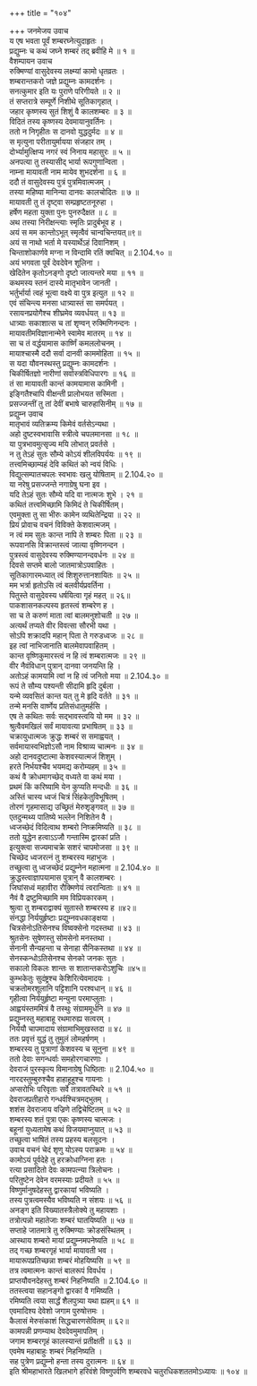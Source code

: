 +++
title = "१०४"

+++
जनमेजय उवाच  
य एष भवता पूर्वं शम्बरघ्नेत्युदाहृतः ।  
प्रद्युम्नः च कथं जघ्ने शम्बरं तद् ब्रवीहि मे ॥ १ ॥  
वैशम्पायन उवाच  
रुक्मिण्यां वासुदेवस्य लक्ष्म्यां कामो धृतव्रतः ।  
शम्बरान्तकरो जज्ञे प्रद्युम्नः कामदर्शनः ।  
सनत्कुमार इति यः पुराणे परिगीयते ॥ २ ॥  
तं सप्तरात्रे सम्पूर्णे निशीथे सूतिकागृहात् ।  
जहार कृष्णस्य सुतं शिशुं वै कालशम्बरः ॥ ३ ॥  
विदितं तस्य कृष्णस्य देवमायानुवर्तिनः ।  
ततो न निगृहीतः स दानवो युद्धदुर्मदः ॥ ४ ॥  
स मृत्युना परीतायुर्मायया संजहार तम् ।  
दोर्भ्यामुत्क्षिप्य नगरं स्वं निनाय महासुरः ॥ ५ ॥  
अनपत्या तु तस्यासीद् भार्या रूपगुणान्विता ।  
नाम्ना मायावती नाम मायेव शुभदर्शना ॥ ६ ॥  
ददौ तं वासुदेवस्य पुत्रं पुत्रमिवात्मजम् ।  
तस्या महिष्या मानिन्या दानवः कालचोदितः ॥ ७ ॥  
मायावती तु तं दृष्ट्वा सम्प्रहृष्टतनूरुहा ।  
हर्षेण महता युक्ता पुनः पुनरुदैक्षत ॥ ८ ॥  
अथ तस्या निरीक्षन्त्याः स्मृतिः प्रादुर्बभूव ह ।  
अयं स मम कान्तोऽभूत् स्मृत्वैवं चान्वचिन्तयत्॥९॥  
अयं स नाथो भर्ता मे यस्यार्थेऽहं दिवानिशम् ।  
चिन्ताशोकार्णवे मग्ना न विन्दामि रतिं क्वचित् ॥ 2.104.१० ॥  
अयं भगवता पूर्वं देवदेवेन शूलिना ।  
खेदितेन कृतोऽनङ्गो दृष्टो जात्यन्तरे मया ॥ ११ ॥  
कथमस्य स्तनं दास्ये मातृभावेन जानती ।  
भर्तुर्भार्या त्वहं भूत्वा वक्ष्ये वा पुत्र इत्युत ॥ १२ ॥  
एवं संचिन्त्य मनसा धात्र्यास्तं सा समर्पयत् ।  
रसायनप्रयोगैश्च शीघ्रमेव व्यवर्धयत् ॥ १३ ॥  
धात्र्याः सकाशात्स च तां शृण्वन् रुक्मिणिनन्दनः ।  
मायावतीमविज्ञानान्मेने स्वामेव मातरम् ॥ १४ ॥  
सा च तं वर्द्धयामास कार्ष्णिं कमललोचनम् ।  
मायाश्चास्मै ददौ सर्वा दानवी काममोहिता ॥ १५ ॥  
स यदा यौवनस्थस्तु प्रद्युम्नः कामदर्शनः ।  
चिकीर्षितज्ञो नारीणां सर्वास्त्रविधिपारगः ॥ १६ ॥  
तं सा मायावती कान्तं कामयामास कामिनी ।  
इङ्गितैश्चापि वीक्षन्ती प्रालोभयत सस्मिता ।  
प्रसज्जन्तीं तु तां देवीं बभाषे चारुहासिनीम् ॥ १७ ॥  
प्रद्युम्न उवाच  
मातृभावं व्यतिक्रम्य किमेवं वर्तसेऽन्यथा ।  
अहो दुष्टस्वभावासि स्त्रीत्वे चपलमानसा ॥ १८ ॥  
या पुत्रभावमुत्सृज्य मयि लोभात् प्रवर्तसे ।  
न तु तेऽहं सुतः सौम्ये कोऽयं शीलविपर्ययः ॥ १९ ॥  
तत्त्वमिच्छाम्यहं देवि कथितं को न्वयं विधिः ।  
विद्युत्सम्पातचपलः स्वभावः खलु योषिताम् ॥ 2.104.२० ॥  
या नरेषु प्रसज्जन्ते नगाग्रेषु घना इव ।  
यदि तेऽहं सुतः सौम्ये यदि वा नात्मजः शुभे । २१ ॥  
कथितं तत्त्वमिच्छामि किमिदं ते चिकीर्षितम्।  
एवमुक्ता तु सा भीरुः कामेन व्यथितेन्द्रिया ॥ २२ ॥  
प्रियं प्रोवाच वचनं विविक्ते केशवात्मजम् ।  
न त्वं मम सुतः कान्त नापि ते शम्बरः पिता ॥ २३ ॥  
रूपवानसि विक्रान्तस्त्वं जात्या वृष्णिनन्दन ।  
पुत्रस्त्वं वासुदेवस्य रुक्मिण्यानन्दवर्धनः ॥ २४ ॥  
दिवसे सप्तमे बालो जातमात्रोऽपवाहितः ।  
सूतिकागारमध्यात् त्वं शिशुरुत्तानशायितः ॥ २५ ॥  
मम भर्त्रा हृतोऽसि त्वं बलवीर्यप्रवर्तिना ।  
पितुस्ते वासुदेवस्य धर्षयित्वा गृहं महत् ॥ २६॥  
पाकशासनकल्पस्य हृतस्त्वं शम्बरेण ह ।  
सा च ते करुणं माता त्वां बालमनुशोचती ॥ २७ ॥  
अत्यर्थं तप्यते वीर विवत्सा सौरभी यथा ।  
सोऽपि शक्रादपि महान् पिता ते गरुडध्वजः ॥ २८ ॥  
इह त्वां नाभिजानाति बालमेवापवाहितम् ।  
कान्त वृष्णिकुमारस्त्वं न हि त्वं शम्बरात्मजः ॥ २९ ॥  
वीर नैवंविधान् पुत्रान् दानवा जनयन्ति हि ।  
अतोऽहं कामयामि त्वां न हि त्वं जनितो मया ॥ 2.104.३० ॥  
रूपं ते सौम्य पश्यन्ती सीदामि हृदि दुर्बला ।  
यन्मे व्यवसितं कान्त यत् तु मे हृदि वर्तते ॥ ३१ ॥  
तन्मे मनसि वार्ष्णेय प्रतिसंधातुमर्हसि ।  
एष ते कथितः सर्वः सद्भावस्त्वयि यो मम ॥ ३२ ॥  
श्रुत्वैवमखिलं सर्वं मायावत्या प्रभाषितम् ॥ ३३ ॥  
चक्रायुधात्मजः क्रुद्धः शम्बरं स समाह्वयत् ।  
सर्वमायास्वभिज्ञोऽसौ नाम विश्राव्य चात्मनः ॥ ३४ ॥  
अहो दानवदुष्टात्मा केशवस्यात्मजं शिशुम् ।  
हरते निर्भयश्चैव भयमद्य करोम्यहम् ॥ ३५ ॥  
कथं वै क्रोधमागच्छेद् वध्यते वा कथं मया ।  
प्रथमं किं करिष्यामि येन कुप्यति मन्दधीः ॥ ३६ ॥  
अस्तिं चास्य ध्वजं चित्रं सिंहकेतुविभूषितम् ।  
तोरणं गृहमासाद्य उच्छ्रितं मेरुशृङ्गवत् ॥ ३७ ॥  
एतदुन्मथ्य पातिष्ये भल्लेन निशितेन वै ।  
ध्वजच्छेदं विदित्वाथ शम्बरो निष्क्रमिष्यति ॥ ३८ ॥  
ततो युद्धेन हत्वाऽऽजौ गन्तास्मि द्वारकां प्रति ।  
इत्युक्त्वा सज्यमाचक्रे सशरं चापमोजसा ॥ ३९ ॥  
चिच्छेद ध्वजरत्नं तु शम्बरस्य महाभुजः ।  
तच्छुत्वा तु ध्वजच्छेदं प्रद्युम्नेन महात्मना ॥ 2.104.४० ॥  
क्रुद्धस्त्वाज्ञापयामास पुत्रान् वै कालशम्बरः ।  
जिघांसध्वं महावीरा रौक्मिणेयं त्वरान्विताः ॥ ४१ ॥  
नैवं वै द्रष्टुमिच्छामि मम विप्रियकारकम् ।  
श्रुत्वा तु शम्बराद्वाक्यं सुतास्ते शम्बरस्य ह ॥४२॥  
संनद्धा निर्ययुर्हृष्टाः प्रद्युम्नवधकाङ्क्षया ।  
चित्रसेनोऽतिसेनश्च विष्वक्सेनो गदस्तथा ॥ ४३ ॥  
श्रुतसेनः सुषेणस्तु सोमसेनो मनस्तथा ।  
सेनानी सैन्यहन्ता च सेनाहा सैनिकस्तथा ॥ ४४ ॥  
सेनस्कन्धोऽतिसेनश्च सेनको जनकः सुतः ।  
सकालो विकलः शान्तः स शातान्तकरोऽशुचिः ॥४५॥  
कुम्भकेतुः सुदंष्ट्रश्च केशिरित्येवमादयः ।  
चक्रतोमरशूलानि पट्टिशानि परश्वधान् ॥ ४६ ॥  
गृहीत्वा निर्ययुर्हृष्टा मन्युना परमाप्लुताः ।  
आह्वयंस्तममित्रं वै तस्थुः संग्राममूर्धनि ॥ ४७ ॥  
प्रद्युम्नस्तु महाबाहू रथमारुह्य सत्वरम् ।  
निर्ययौ चापमादाय संग्रामाभिमुखस्तदा ॥ ४८ ॥  
ततः प्रवृत्तं युद्धं तु तुमुलं लोमहर्षणम् ।  
शम्बरस्य तु पुत्राणां केशवस्य च सूनुना ॥ ४९ ॥  
ततो देवाः सगन्धर्वाः समहोरगचारणाः ।  
देवराजं पुरस्कृत्य विमानाग्रेषु धिष्ठिताः ॥ 2.104.५० ॥  
नारदस्तुम्बुरुश्चैव हाहाहूहूश्च गायनाः ।  
अप्सरोभिः परिवृताः सर्वे तत्रावतस्थिरे ॥ ५१ ॥  
देवराजप्रतीहारो गन्धर्वश्चित्रमद्भुतम् ।  
शशंस देवराजाय वज्रिणे तद्विचेष्टितम् ॥ ५२ ॥  
शम्बरस्य शतं पुत्रा एकः कृष्णस्य चात्मजः ।  
बहूनां युध्यतामेष कथं विजयमाप्नुयात् ॥ ५३ ॥  
तच्छुत्वा भाषितं तस्य प्रहस्य बलसूदनः ।  
उवाच वचनं चेदं शृणु योऽस्य पराक्रमः ॥ ५४ ॥  
कामोऽयं पूर्वदेहे तु हरक्रोधाग्निना हतः ।  
रत्या प्रसादितो देवः कामपत्न्या त्रिलोचनः ।  
परितुष्टेन देवेन वरमस्याः प्रदीयते ॥ ५५ ॥  
विष्णुर्मानुषदेहस्तु द्वारकायां भविष्यति ।  
तस्य पुत्रत्वमस्यैव भविष्यति न संशयः ॥ ५६ ॥  
अनङ्ग इति विख्यातस्त्रैलोक्ये तु महायशाः ।  
तत्रोत्पन्नो महातेजाः शम्बरं घातयिष्यति ॥ ५७ ॥  
सप्ताहे जातमात्रे तु रुक्मिण्याः क्रोडसंस्थितम् ।  
आस्थाय शम्बरो मायां प्रद्युम्नमपनेष्यति ॥ ५८ ॥  
तद् गच्छ शम्बरगृहं भार्या मायावती भव ।  
मायारूपप्रतिच्छन्ना शम्बरं मोहयिष्यसि ॥ ५९ ॥  
तत्र त्वमात्मनः कान्तं बालरूपं विवर्धय ।  
प्राप्तयौवनदेहस्तु शम्बरं निहनिष्यति ॥ 2.104.६० ॥  
ततस्त्वया सहानङ्गो द्वारकां वै गमिष्यति ।  
रमिष्यति त्वया सार्द्धं शैलपुत्र्या यथा ह्यहम्॥ ६१ ॥  
एवमादिश्य देवेशो जगाम पुरुषोत्तमः ।  
कैलासं मेरुसंकाशं सिद्धचारणसेवितम् ॥ ६२॥  
कामपन्नी प्रणम्याथ देवदेवमुमापतिम् ।  
जगाम शम्बरगृहं कालस्यान्तं प्रतीक्षती ॥ ६३ ॥  
एवमेष महाबाहुः शम्बरं निहनिष्यति ।  
सह पुत्रेण प्रद्युम्नो हन्ता तस्य दुरात्मनः ॥ ६४ ॥  
इति श्रीमहाभारते खिलभागे हरिवंशे विष्णुपर्वणि शम्बरवधे चतुरधिकशततमोऽध्यायः ॥ १०४ ॥
